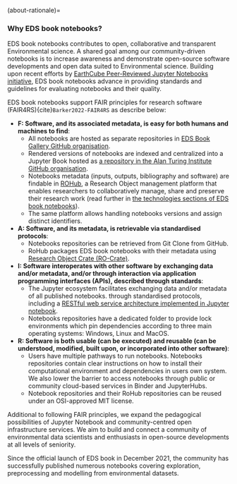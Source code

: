 (about-rationale)=

### Why EDS book notebooks?

EDS book notebooks contributes to open, collaborative and transparent Environmental science. 
A shared goal among our community-driven notebooks is to increase awareness and demonstrate open-source software developments and open data suited to Environmental science. 
Building upon recent efforts by [EarthCube Peer-Reviewed Jupyter Notebooks initiative](https://www.earthcube.org/notebooks), EDS book notebooks advance in providing standards and guidelines for evaluating notebooks and their quality. 

EDS book notebooks support FAIR principles for research software (FAIR4RS){cite}`Barker2022-FAIR4RS` as describe below:

- **F: Software, and its associated metadata, is easy for both humans and machines to find**: 
   - All notebooks are hosted as separate repositories in [EDS Book Gallery GitHub organisation](https://github.com/eds-book-gallery). 
   - Rendered versions of notebooks are indexed and centralized into a Jupyter Book hosted as [a repository in the Alan Turing Institute GitHub organisation](https://github.com/alan-turing-institute/environmental-ds-book/). 
   - Notebooks metadata (inputs, outputs, bibliography and software) are findable in [ROHub](https://reliance.rohub.org/), a Research Object management platform that enables researchers to collaboratively manage, share and preserve their research work (read further in [the technologies sections of EDS book notebooks](pb-about-techologies)). 
   - The same platform allows handling notebooks versions and assign distinct identifiers. 
- **A: Software, and its metadata, is retrievable via standardised protocols**: 
  - Notebooks repositories can be retrieved from Git Clone from GitHub.
  - RoHub packages EDS book notebooks with their metadata using [Research Object Crate (RO-Crate)](https://www.researchobject.org/ro-crate/). 
- **I: Software interoperates with other software by exchanging data and/or metadata, and/or through interaction via application programming interfaces (APIs), described through standards**: 
  - The Jupyter ecosystem facilitates exchanging data and/or metadata of all published notebooks.  through standardised protocols, including a [RESTful web service  architecture implemented in Jupyter notebook](https://github.com/jupyter/jupyter/wiki/Jupyter-Notebook-Server-API).
  - Notebooks repositories have a dedicated folder to provide lock environments which pin dependencies according to three main operating systems: Windows, Linux and MacOS. 
- **R: Software is both usable (can be executed) and reusable (can be understood, modified, built upon, or incorporated into other software)**: 
  - Users have multiple pathways to run notebooks. Notebooks repositories contain clear instructions on how to install their computational environment and dependencies in users own system. We also lower the barrier to access notebooks through public or community cloud-based services in Binder and JupyterHubs.
  - Notebook repositories and their RoHub repositories can be reused under an OSI-approved MIT license.

Additional to following FAIR principles, we expand the pedagogical possibilities of Jupyter Notebook and community-centred open infrastructure services.
We aim to build and connect a community of environmental data scientists and enthusiasts in open-source developments at all levels of seniority.

Since the official launch of EDS book in December 2021, the community has successfully published numerous notebooks covering exploration, preprocessing and modelling from environmental datasets.
